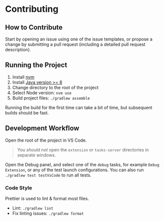 # Contributing

## How to Contribute

Start by opening an issue using one of the issue templates, or propose a change by submitting a pull request (including a detailed pull request description).

## Running the Project

1. Install [nvm](https://github.com/nvm-sh/nvm)
2. Install [Java version >= 8](https://adoptopenjdk.net/)
3. Change directory to the root of the project
4. Select Node version: `nvm use`
5. Build project files: `./gradlew assemble`

Running the build for the first time can take a bit of time, but subsequent builds should be fast.

## Development Workflow

Open the root of the project in VS Code.

> You _should not_ open the `extension` or `tasks-server` directories in separate windows.

Open the Debug panel, and select one of the `debug` tasks, for example `Debug Extension`, or any of the test launch configurations. You can also run `./gradlew test testVsCode` to run all tests.

### Code Style

Prettier is used to lint & format most files.

- Lint: `./gradlew lint`
- Fix linting issues: `./gradlew format`
